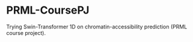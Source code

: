 # PRML-CoursePJ
Trying Swin-Transformer 1D on chromatin-accessibility prediction (PRML course project).
